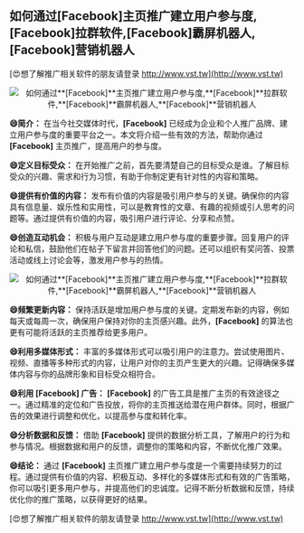 ## **如何通过**[Facebook]**主页推广建立用户参与度,**[Facebook]**拉群软件,**[Facebook]**霸屏机器人,**[Facebook]**营销机器人**

[😍想了解推广相关软件的朋友请登录 http://www.vst.tw](http://www.vst.tw)

 <center><img src="https://vst.tw/MP4/tuiguang/png/6.png" alt="如何通过**[Facebook]**主页推广建立用户参与度,**[Facebook]**拉群软件,**[Facebook]**霸屏机器人,**[Facebook]**营销机器人"></center>

**😄简介：**
在当今社交媒体时代，**[Facebook]** 已经成为企业和个人推广品牌、建立用户参与度的重要平台之一。本文将介绍一些有效的方法，帮助你通过 **[Facebook]** 主页推广，提高用户的参与度。

**😄定义目标受众：**
在开始推广之前，首先要清楚自己的目标受众是谁。了解目标受众的兴趣、需求和行为习惯，有助于你制定更有针对性的内容和策略。

**😄提供有价值的内容：**
发布有价值的内容是吸引用户参与的关键。确保你的内容具有信息量、娱乐性和实用性，可以是教育性的文章、有趣的视频或引人思考的问题等。通过提供有价值的内容，吸引用户进行评论、分享和点赞。

**😄创造互动机会：**
积极与用户互动是建立用户参与度的重要步骤。回复用户的评论和私信，鼓励他们在帖子下留言并回答他们的问题。还可以组织有奖问答、投票活动或线上讨论会等，激发用户参与的热情。

 <center><img src="https://vst.tw/MP4/tuiguang/png/0.png" alt="如何通过**[Facebook]**主页推广建立用户参与度,**[Facebook]**拉群软件,**[Facebook]**霸屏机器人,**[Facebook]**营销机器人"></center>

**😄频繁更新内容：**
保持活跃是增加用户参与度的关键。定期发布新的内容，例如每天或每周一次，确保用户保持对你的主页感兴趣。此外，**[Facebook]** 的算法也更有可能将活跃的主页推荐给更多用户。

**😄利用多媒体形式：**
丰富的多媒体形式可以吸引用户的注意力。尝试使用图片、视频、直播等多种形式的内容，让用户对你的主页产生更大的兴趣。记得确保多媒体内容与你的品牌形象和目标受众相符合。

**😄利用 **[Facebook]** 广告：**
**[Facebook]** 的广告工具是推广主页的有效途径之一。通过精准的定位和广告投放，将你的主页推送给潜在用户群体。同时，根据广告的效果进行调整和优化，以提高参与度和转化率。

**😄分析数据和反馈：**
借助 **[Facebook]** 提供的数据分析工具，了解用户的行为和参与情况。根据数据和用户的反馈，调整你的策略和内容，不断优化推广效果。

**😄结论：**
通过 **[Facebook]** 主页推广建立用户参与度是一个需要持续努力的过程。通过提供有价值的内容、积极互动、多样化的多媒体形式和有效的广告策略，你可以吸引更多用户参与，并提高他们的忠诚度。记得不断分析数据和反馈，持续优化你的推广策略，以获得更好的结果。

[😍想了解推广相关软件的朋友请登录 http://www.vst.tw](http://www.vst.tw)




